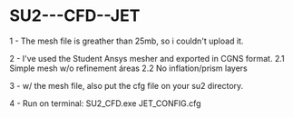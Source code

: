# SU2---CFD--JET

1 - The mesh file is greather than 25mb, so i couldn't upload it.

2 - I've used the Student Ansys mesher and exported in CGNS format.
  2.1 Simple mesh w/o refinement áreas
  2.2 No inflation/prism layers 
  
3 - w/ the mesh file, also put the cfg file on your su2 directory. 

4 - Run on terminal: SU2_CFD.exe JET_CONFIG.cfg
